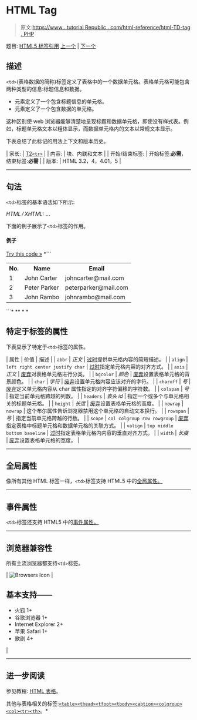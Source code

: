 # HTML Tag

> 原文:[https://www . tutorial Republic . com/html-reference/html-TD-tag . PHP](https://www.tutorialrepublic.com/html-reference/html-td-tag.php)

题目: [HTML5 标签引用](html5-tags.php) [上一个](html-tbody-tag.php) | [下一个](html5-template-tag.php)

## 描述

`<td>`(表格数据的简称)标签定义了表格中的一个数据单元格。表格单元格可能包含两种类型的信息:标题信息和数据。

*   元素定义了一个包含标题信息的单元格。
*   元素定义了一个包含数据的单元格。

这种区别使 web 浏览器能够清楚地呈现标题和数据单元格，即使没有样式表。例如，标题单元格文本以粗体显示，而数据单元格内的文本以常规文本显示。

下表总结了此标记的用法上下文和版本历史。

| 家长: | [T2`<tr>`](html-tr-tag.php) |
| 内容: | 块、内联和文本 |
| 开始/结束标签: | 开始标签:**必需**，结束标签:**必需** |
| 版本: | HTML 3.2，4，4.01，5 |

* * *

## 句法

`<td>`标签的基本语法如下所示:

*HTML / XHTML:* <td> ... </td>

下面的例子展示了`<td>`标签的作用。

#### 例子

[Try this code »](../codelab.php?topic=html&file=td-tag "Try this code using online Editor") *```
<table>
    <tr>
        <th>No.</th>
        <th>Name</th>
        <th>Email</th>
    </tr>
    <tr>
        <td>1</td>
        <td>John Carter</td>
        <td>johncarter@mail.com</td>
    </tr>
    <tr>
        <td>2</td>
        <td>Peter Parker</td>
        <td>peterparker@mail.com</td>
    </tr>
    <tr>
        <td>3</td>
        <td>John Rambo</td>
        <td>johnrambo@mail.com</td>
    </tr>
</table>
```*  ** * *

## 特定于标签的属性

下表显示了特定于`<td>`标签的属性。

| 属性 | 价值 | 描述 |
| `abbr` | *正文* | [过时](../definitions.php#obsolete "Not supported in HTML5")提供单元格内容的简短描述。 |
| `align` | `left
right
center
justify
char` | [过时](../definitions.php#obsolete "Not supported in HTML5")指定单元格内容的对齐方式。 |
| `axis` | *正文* | [废弃](../definitions.php#obsolete "Not supported in HTML5")对表格单元格进行分类。 |
| `bgcolor` | *颜色* | [废弃](../definitions.php#obsolete "Not supported in HTML5")设置表格单元格的背景颜色。 |
| `char` | *字符* | [废弃](../definitions.php#obsolete "Not supported in HTML5")设置单元格内容应该对齐的字符。 |
| `charoff` | *号* | [废弃](../definitions.php#obsolete "Not supported in HTML5")定义单元格内容从 char 属性指定的对齐字符偏移的字符数。 |
| `colspan` | *号* | 指定当前单元格跨越的列数。 |
| `headers` | *表头 id* | 指定一个或多个与单元格相关的标题单元格。 |
| `height` | *长度* | [废弃](../definitions.php#obsolete "Not supported in HTML5")设置表格单元格的高度。 |
| `nowrap` | `nowrap` | 这个布尔属性告诉浏览器禁用这个单元格的自动文本换行。 |
| `rowspan` | *号* | 指定当前单元格跨越的行数。 |
| `scope` | `col
colgroup
row
rowgroup` | [废弃](../definitions.php#obsolete "Not supported in HTML5")指定表格中标题单元格和数据单元格的关联方式。 |
| `valign` | `top
middle
bottom
baseline` | [过时](../definitions.php#obsolete "Not supported in HTML5")指定表格单元格内内容的垂直对齐方式。 |
| `width` | *长度* | [废弃](../definitions.php#obsolete "Not supported in HTML5")设置表格单元格的宽度。 |

* * *

## 全局属性

像所有其他 HTML 标签一样，`<td>`标签支持 HTML5 中的[全局属性。](html5-global-attributes.php)

* * *

## 事件属性

`<td>`标签还支持 HTML5 中的[事件属性。](html5-event-attributes.php)

* * *

## 浏览器兼容性

所有主流浏览器都支持`<td>`标签。

| ![Browsers Icon](../Images/e9331123c77668c1832e541c2fca1002.png) | 

## 基本支持——

*   火狐 1+
*   谷歌浏览器 1+
*   Internet Explorer 2+
*   苹果 Safari 1+
*   歌剧 4+

 |

* * *

## 进一步阅读

参见教程: [HTML 表格](../html-tutorial/html-tables.php)。

其他与表格相关的标签:[`<table>`](html-table-tag.php)[`<thead>`](html-thead-tag.php)[`<tfoot>`](html-tfoot-tag.php)[`<tbody>`](html-tbody-tag.php)[`<caption>`](html-caption-tag.php)[`<colgroup>`](html-colgroup-tag.php)[`<col>`](html-col-tag.php)[`<tr>`](html-tr-tag.php)[`<th>`](html-th-tag.php)。*